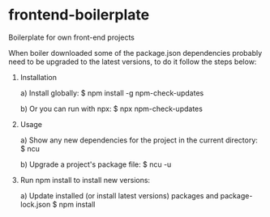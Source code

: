 # frontend-boilerplate

Boilerplate for own front-end projects

When boiler downloaded some of the package.json dependencies probably need to be upgraded to the latest versions, to do it follow the steps below:

1. Installation

   a) Install globally:
   $ npm install -g npm-check-updates

   b) Or you can run with npx:
   $ npx npm-check-updates

2. Usage

   a) Show any new dependencies for the project in the current directory:
   $ ncu

   b) Upgrade a project's package file:
   $ ncu -u

3. Run npm install to install new versions:

   a) Update installed (or install latest versions) packages and package-lock.json
   $ npm install
